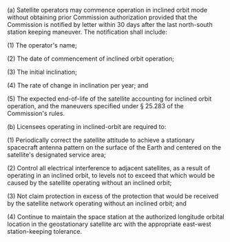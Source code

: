 (a) Satellite operators may commence operation in inclined orbit mode without obtaining prior Commission authorization provided that the Commission is notified by letter within 30 days after the last north-south station keeping maneuver. The notification shall include:

(1) The operator's name;

(2) The date of commencement of inclined orbit operation;

(3) The initial inclination;

(4) The rate of change in inclination per year; and

(5) The expected end-of-life of the satellite accounting for inclined orbit operation, and the maneuvers specified under § 25.283 of the Commission's rules.

(b) Licensees operating in inclined-orbit are required to:

(1) Periodically correct the satellite attitude to achieve a stationary spacecraft antenna pattern on the surface of the Earth and centered on the satellite's designated service area;

(2) Control all electrical interference to adjacent satellites, as a result of operating in an inclined orbit, to levels not to exceed that which would be caused by the satellite operating without an inclined orbit;

(3) Not claim protection in excess of the protection that would be received by the satellite network operating without an inclined orbit; and

(4) Continue to maintain the space station at the authorized longitude orbital location in the geostationary satellite arc with the appropriate east-west station-keeping tolerance.


